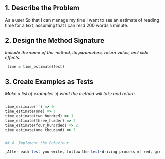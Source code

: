 ## 1. Describe the Problem

As a user
So that I can manage my time
I want to see an estimate of reading time for a text, 
assuming that I can read 200 words a minute.


## 2. Design the Method Signature

_Include the name of the method, its parameters, return value, and side effects._

```ruby
 time = time_estimate(text)
```

## 3. Create Examples as Tests

_Make a list of examples of what the method will take and return._

```ruby

time_estimate("") => 0
time_estimate(one) => 0
time_estimate(two_hundred) => 1
time_estimate(three_hunder) => 2
time_estimate(four_hundrded) => 2
time_estimate(one_thousand) => 5


## 4. Implement the Behaviour

_After each test you write, follow the test-driving process of red, green, refactor to implement the behaviour._